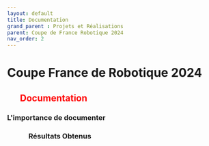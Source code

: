 ```yaml
---
layout: default
title: Documentation
grand_parent : Projets et Réalisations
parent: Coupe de France Robotique 2024
nav_order: 2
---
```


<h1><strong>Coupe France de Robotique 2024</strong></h1>

<h2 style="color: red; margin-left: 30px;"><strong>Documentation</strong></h2>

<h3> L'importance de documenter </h3>

<p align ="justify"></p>


<h3 style="margin-left: 50px;"><strong>Résultats Obtenus</strong></h3>
